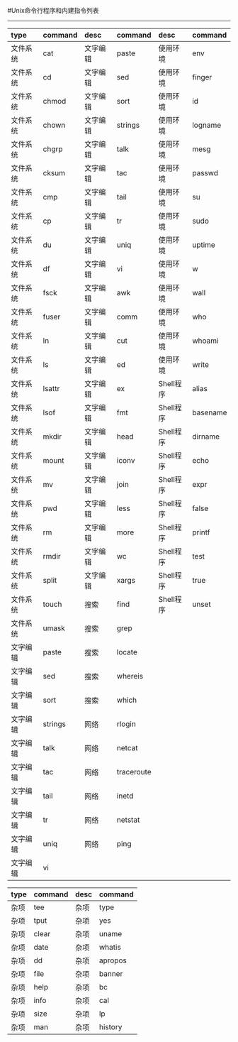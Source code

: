 #Unix命令行程序和内建指令列表

---
| type     | command | desc       | command  | desc       | command      
|:---------|:--------|:-----------|:---------|:-----------|:-----
| 文件系统   | cat     | 文字编辑  | paste       | 使用环境     | env      
| 文件系统   | cd      | 文字编辑  | sed         | 使用环境     | finger   
| 文件系统   | chmod   | 文字编辑  | sort        | 使用环境     | id       
| 文件系统   | chown   | 文字编辑  | strings     | 使用环境     | logname  
| 文件系统   | chgrp   | 文字编辑  | talk        | 使用环境     | mesg     
| 文件系统   | cksum   | 文字编辑  | tac         | 使用环境     | passwd         
| 文件系统   | cmp     | 文字编辑  | tail        | 使用环境     | su             
| 文件系统   | cp      | 文字编辑  | tr          | 使用环境     | sudo           
| 文件系统   | du      | 文字编辑  | uniq        | 使用环境     | uptime       
| 文件系统   | df      | 文字编辑  | vi          | 使用环境     | w            
| 文件系统   | fsck    | 文字编辑  | awk         | 使用环境     | wall          
| 文件系统   | fuser   | 文字编辑  | comm        | 使用环境     | who       
| 文件系统   | ln      | 文字编辑  | cut         | 使用环境     | whoami    
| 文件系统   | ls      | 文字编辑  | ed          | 使用环境     | write     
| 文件系统   | lsattr  | 文字编辑  | ex          | Shell程序   | alias       
| 文件系统   | lsof    | 文字编辑  | fmt         | Shell程序   | basename    
| 文件系统   | mkdir   | 文字编辑  | head        | Shell程序   | dirname     
| 文件系统   | mount   | 文字编辑  | iconv       | Shell程序   | echo     
| 文件系统   | mv      | 文字编辑  | join        | Shell程序   | expr     
| 文件系统   | pwd     | 文字编辑  | less        | Shell程序   | false   
| 文件系统   | rm      | 文字编辑  | more        | Shell程序   | printf  
| 文件系统   | rmdir   | 文字编辑  | wc          | Shell程序   | test       
| 文件系统   | split   | 文字编辑  | xargs       | Shell程序   | true        
| 文件系统   | touch   | 搜索     | find        | Shell程序   | unset      
| 文件系统   | umask   | 搜索     | grep         
| 文字编辑   | paste   | 搜索     | locate        
| 文字编辑   | sed     | 搜索     | whereis    
| 文字编辑   | sort    | 搜索     | which     
| 文字编辑   | strings | 网络     | rlogin             
| 文字编辑   | talk    | 网络     | netcat                             
| 文字编辑   | tac     | 网络     | traceroute             
| 文字编辑   | tail    | 网络     | inetd                 
| 文字编辑   | tr      | 网络     | netstat          
| 文字编辑   | uniq    | 网络     | ping  
| 文字编辑   | vi      


| type     | command | desc       | command  
|:---------|:--------|:-----------|:---------
| 杂项        | tee      | 杂项        | type   
| 杂项        | tput     | 杂项        | yes    
| 杂项        | clear    | 杂项        | uname    
| 杂项        | date     | 杂项        | whatis      
| 杂项        | dd       | 杂项        | apropos     
| 杂项        | file     | 杂项        | banner      
| 杂项        | help     | 杂项        | bc          
| 杂项        | info     | 杂项        | cal         
| 杂项        | size     | 杂项        | lp         
| 杂项        | man      | 杂项        | history    





























